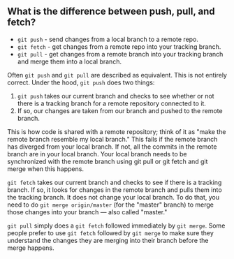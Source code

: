 ## What is the difference between push, pull, and fetch?

- `git push` - send changes from a local branch to a remote repo.
- `git fetch` - get changes from a remote repo into your tracking branch.
- `git pull` -  get changes from a remote branch into your tracking branch and merge them into a local branch.

Often `git push` and `git pull` are described as equivalent. This is not entirely correct. Under the hood, `git push` does two things:

1.  `git push` takes our current branch and checks to see whether or not there is a tracking branch for a remote repository connected to it. 
2. If so, our changes are taken from our branch and pushed to the remote branch. 

This is how code is shared with a remote repository;  think of it as "make the remote branch resemble my local branch." This fails if the remote branch has diverged from your local branch. If not, all the commits in the remote branch are in your local branch. Your local branch needs to be synchronized with the remote branch using git pull or git fetch and git merge when this happens.

`git fetch` takes our current branch and checks to see if there is a tracking branch. If so, it looks for changes in the remote branch and pulls them into the tracking branch. It does not change your local branch. To do that, you need to do `git merge origin/master` (for the "master" branch) to merge those changes into your branch — also called "master."

`git pull` simply does a `git fetch` followed immediately by `git merge`. Some people prefer to use `git fetch` followed by `git merge` to make sure they understand the changes they are merging into their branch before the merge happens.

